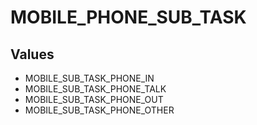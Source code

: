 # MOBILE_PHONE_SUB_TASK

## Values
* MOBILE_SUB_TASK_PHONE_IN
* MOBILE_SUB_TASK_PHONE_TALK
* MOBILE_SUB_TASK_PHONE_OUT
* MOBILE_SUB_TASK_PHONE_OTHER